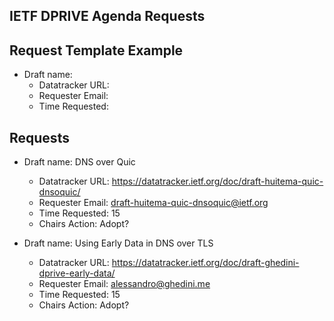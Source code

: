 ## IETF DPRIVE Agenda Requests

## Request Template Example

*   Draft name:  
    - Datatracker URL:  
    - Requester Email:
    - Time Requested:  

## Requests

*   Draft name: DNS over Quic
    - Datatracker URL:  https://datatracker.ietf.org/doc/draft-huitema-quic-dnsoquic/
    - Requester Email: draft-huitema-quic-dnsoquic@ietf.org
    - Time Requested:  15
    - Chairs Action: Adopt?

*   Draft name:  Using Early Data in DNS over TLS
    - Datatracker URL:  https://datatracker.ietf.org/doc/draft-ghedini-dprive-early-data/
    - Requester Email: alessandro@ghedini.me
    - Time Requested:  15
    - Chairs Action: Adopt?

